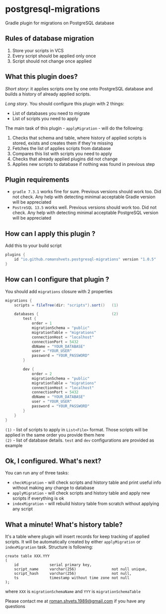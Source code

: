 # postgresql-migrations
Gradle plugin for migrations on PostgreSQL database

## Rules of database migration
1. Store your scripts in VCS
2. Every script should be applied only once
3. Script should not change once applied

## What this plugin does?
*Short story*: it applies scripts one by one onto PostgreSQL database and builds a history of already applied scripts.

*Long story*. You should configure this plugin with 2 things:
- List of databases you need to migrate
- List of scripts you need to apply

The main task of this plugin - `applyMigration` - will do the following:
1. Checks that schema and table, where history of applied scripts is stored, exists and creates them if they're missing
2. Fetches the list of applies scripts from database
3. Compares this list with scripts you need to apply
4. Checks that already applied plugins did not change
5. Applies new scripts to database if nothing was found in previous step

## Plugin requirements
- `gradle 7.3.1` works fine for sure. Previous versions should work too. Did not check. Any help with detecting minimal acceptable Gradle version will be appreciated
- `PostreSQL 13.5` works well. Previous versions should work too. Did not check. Any help with detecting minimal acceptable PostgreSQL version will be appreciated

## How can I apply this plugin ?
Add this to your build script

```groovy
plugins {
    id "io.github.romanshvets.postgresql-migrations" version "1.0.5"
}
```

## How can I configure that plugin ?
You should add `migrations` closure with 2 properties


```groovy
migrations {
    scripts = fileTree(dir: "scripts").sort()   (1)

    databases {                                 (2)
        test {
            order = 1
            migrationSchema = "public"
            migrationTable = "migrations"
            connectionHost = "localhost"
            connectionPort = 5432
            dbName = "YOUR_DATABASE"
            user = "YOUR_USER"
            password = "YOUR_PASSWORD"
        }

        dev {
            order = 2
            migrationSchema = "public"
            migrationTable = "migrations"
            connectionHost = "localhost"
            connectionPort = 5432
            dbName = "YOUR_DATABASE"
            user = "YOUR_USER"
            password = "YOUR_PASSWORD"
        }
    }       
}
```

`(1)` - list of scripts to apply in `List<File>` format. Those scripts will be applied in the same order you provide them here  
`(2)` - list of database details. `test` and `dev` configurations are provided as example

## Ok, I configured. What's next? 
You can run any of three tasks:
- `checkMigration` - will check scripts and history table and print useful info without making any change to database
- `applyMigration` - will check scripts and history table and apply new scripts if everything is ok
- `indexMigration` - will rebuild history table from scratch without applying any script

## What a minute! What's history table?
It's a table where plugin will insert records for keep tracking of applied scripts. It will be automatically created by either `applyMigration` or `indexMigration`  task. Structure is following:
```roomsql
create table XXX.YYY
(
    id              serial primary key,
    script_name     varchar(256)                not null unique,
    script_hash     varchar(256)                not null,
    ts              timestamp without time zone not null
);
```
where
`XXX` is `migrationSchemaName` and `YYY` is `migrationSchemaTable`

Please contact me at <roman.shvets.1989@gmail.com> if you have any questions